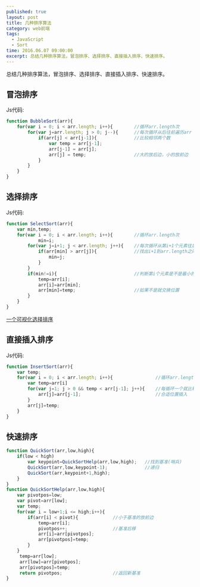 ```yaml
---
published: true
layout: post
title: 几种排序算法
category: web前端
tags: 
  - JavaScript
  - Sort
time: 2016.06.07 09:00:00
excerpt: 总结几种排序算法，冒泡排序、选择排序、直接插入排序、快速排序。
---
```


总结几种排序算法，冒泡排序、选择排序、直接插入排序、快速排序。


<!--more-->

## 冒泡排序

Js代码:

```javaScript
function BubbleSort(arr){
	for(var i = 0; i < arr.length; i++){        //循环arr.length次
		for(var j=arr.length; j > 0; j--){		//每次循环从后往前遍历arr
			if(arr[j] < arr[j-1]){				//比较相邻两个数
				var temp = arr[j-1];
				arr[j-1] = arr[j];
				arr[j] = temp;					//大的放后边，小的放前边
			}
		}
	}
}
```

## 选择排序

Js代码:

```javaScript
function SelectSort(arr){
	var min,temp; 
	for(var i = 0; i < arr.length; i++){        //循环arr.length次
		    min=i;
		for(var j=i+1; j < arr.length; j++){	//每次循环从第i+1个元素往后遍历arr
			if(arr[min] > arr[j]){				//找出i+1到arr.length之间最小的
				min=j;				
			}
		}
		if(min!=i){								//判断第i个元素是不是最小的
			temp=arr[i];
			arr[i]=arr[min];
			arr[min]=temp;						//如果不是就交换位置
		}
	}
}
```

[一个可视化选择排序](http://pengaman.github.io/ife2016-spring/first_stage/huaer/task2_19/task2_19.html)

## 直接插入排序

Js代码:

```javaScript
function InsertSort(arr){
	var temp; 
	for(var i = 0; i < arr.length; i++){                //循环arr.length次
		var temp=arr[i]
		for(var j=1; j > 0 && temp < arr[j-1]; j++){	//每循环一个就比较它前面的元素，找到
			arr[j]=arr[j-1];							//合适位置插入					
		}
		arr[j]=temp;
	}
}
```
## 快速排序

```javaScript
function QuickSort(arr,low,high){
	if(low < high)
		var keypoint=QuickSortHelp(arr,low,high);   //找到基准(哨兵)
		QuickSort(arr,low,keypoint-1);				//递归
		QuickSort(arr,keypoint+1,high);
	}		
}
function QuickSortHelp(arr,low,high){
	var pivotpos=low;
	var pivot=arr[low];
	var temp;
	for(var i = low+1;i <= high;i++){
		if(arr[i] < pivot){				//小于基准的放前边
			temp=arr[i];				
			pivotpos++;					//基准后移
			arr[i]=arr[pivotpos];
			arr[pivotpos]=temp;
		}
	}
	 temp=arr[low];						
	 arr[low]=arr[pivotpos];
	 arr[pivotpos]=temp;
	 return pivotpos;					//返回新基准
}
```